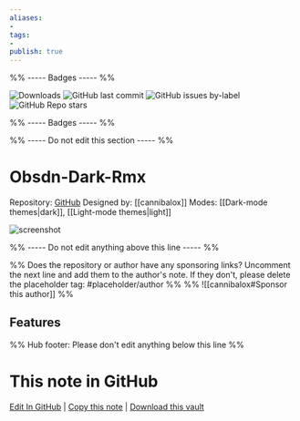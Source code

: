 ```yaml
---
aliases:
- 
tags: 
- 
publish: true
---
```


%% ----- Badges ----- %%

![Downloads](https://img.shields.io/badge/downloads-5737-573E7A?style=for-the-badge&logo=)
![GitHub last commit](https://img.shields.io/github/last-commit/cannibalox/Obsdn-dark-rmx?color=573E7A&label=last%20update&logo=github&style=for-the-badge)
![GitHub issues by-label](https://img.shields.io/github/issues/cannibalox/Obsdn-dark-rmx/help%20wanted?color=573E7A&logo=github&style=for-the-badge) 
![GitHub Repo stars](https://img.shields.io/github/stars/cannibalox/Obsdn-dark-rmx?color=573E7A&logo=github&style=for-the-badge)

%% ----- Badges ----- %%

%% ----- Do not edit this section ----- %%

# Obsdn-Dark-Rmx

Repository: [GitHub](https://github.com/cannibalox/Obsdn-dark-rmx)
Designed by: [[cannibalox]]
Modes: [[Dark-mode themes|dark]], [[Light-mode themes|light]]



![screenshot](https://github.com/cannibalox/Obsdn-dark-rmx/raw/master/Obsdn-Dark-Rmx.png)

%% ----- Do not edit anything above this line ----- %% 

%% Does the repository or author have any sponsoring links? Uncomment the next line and add them to the author's note. If they don't, please delete the placeholder tag: #placeholder/author %%
%% ![[cannibalox#Sponsor this author]] %%


## Features



%% Hub footer: Please don't edit anything below this line %%

# This note in GitHub

<span class="git-footer">[Edit In GitHub](https://github.dev/obsidian-community/obsidian-hub/blob/main/02%20-%20Community%20Expansions/02.05%20All%20Community%20Expansions/Themes/Obsdn-Dark-Rmx.md "git-hub-edit-note") | [Copy this note](https://raw.githubusercontent.com/obsidian-community/obsidian-hub/main/02%20-%20Community%20Expansions/02.05%20All%20Community%20Expansions/Themes/Obsdn-Dark-Rmx.md "git-hub-copy-note") | [Download this vault](https://github.com/obsidian-community/obsidian-hub/archive/refs/heads/main.zip "git-hub-download-vault") </span>
